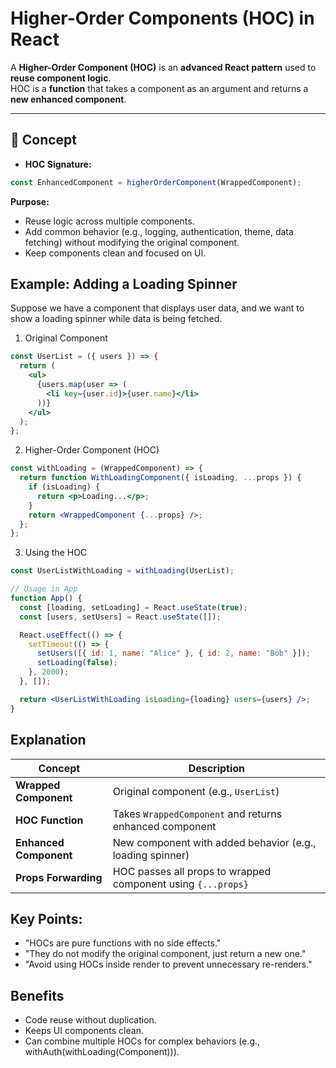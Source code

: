 # Higher-Order Components (HOC) in React

A **Higher-Order Component (HOC)** is an **advanced React pattern** used to **reuse component logic**.  
HOC is a **function** that takes a component as an argument and returns a **new enhanced component**.

---

## 🧩 Concept

- **HOC Signature:**  
```javascript
const EnhancedComponent = higherOrderComponent(WrappedComponent);
```
**Purpose:**
 - Reuse logic across multiple components.
 - Add common behavior (e.g., logging, authentication, theme, data fetching) without modifying the original component.
 - Keep components clean and focused on UI.

 ## Example: Adding a Loading Spinner
Suppose we have a component that displays user data, and we want to show a loading spinner while data is being fetched.

1. Original Component
```jsx
const UserList = ({ users }) => {
  return (
    <ul>
      {users.map(user => (
        <li key={user.id}>{user.name}</li>
      ))}
    </ul>
  );
};
```
2. Higher-Order Component (HOC)
```jsx
const withLoading = (WrappedComponent) => {
  return function WithLoadingComponent({ isLoading, ...props }) {
    if (isLoading) {
      return <p>Loading...</p>;
    }
    return <WrappedComponent {...props} />;
  };
};
```
3. Using the HOC
```jsx
const UserListWithLoading = withLoading(UserList);

// Usage in App
function App() {
  const [loading, setLoading] = React.useState(true);
  const [users, setUsers] = React.useState([]);

  React.useEffect(() => {
    setTimeout(() => {
      setUsers([{ id: 1, name: "Alice" }, { id: 2, name: "Bob" }]);
      setLoading(false);
    }, 2000);
  }, []);

  return <UserListWithLoading isLoading={loading} users={users} />;
}
```
## Explanation
| Concept                | Description                                                  |
| ---------------------- | ------------------------------------------------------------ |
| **Wrapped Component**  | Original component (e.g., `UserList`)                        |
| **HOC Function**       | Takes `WrappedComponent` and returns enhanced component      |
| **Enhanced Component** | New component with added behavior (e.g., loading spinner)    |
| **Props Forwarding**   | HOC passes all props to wrapped component using `{...props}` |

## Key Points:
 - "HOCs are pure functions with no side effects."
 - "They do not modify the original component, just return a new one."
 - "Avoid using HOCs inside render to prevent unnecessary re-renders."

## Benefits
  - Code reuse without duplication.
  - Keeps UI components clean.
  - Can combine multiple HOCs for complex behaviors (e.g., withAuth(withLoading(Component))).